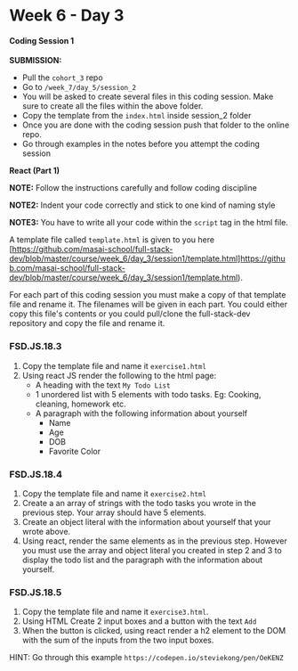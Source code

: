 # Week 6 - Day 3

#### Coding Session 1

**SUBMISSION:**

- Pull the `cohort_3` repo
- Go to `/week_7/day_5/session_2` 
- You will be asked to create several files in this coding session. Make sure to create all the files within the above folder. 
- Copy the template from the `index.html` inside session_2 folder
- Once you are done with the coding session push that folder to the online repo. 
- Go through examples in the notes before you attempt the coding session

**React (Part 1)**

**NOTE:** Follow the instructions carefully and follow coding discipline

**NOTE2:** Indent your code correctly and stick to one kind of naming style

**NOTE3:** You have to write all your code within the `script` tag in the html file. 

A template file called `template.html` is given to you here [https://github.com/masai-school/full-stack-dev/blob/master/course/week_6/day_3/session1/template.html]https://github.com/masai-school/full-stack-dev/blob/master/course/week_6/day_3/session1/template.html). 

For each part of this coding session you must make a copy of that template file and rename it. The filenames will be given in each part. You could either copy this file's contents or you could pull/clone the full-stack-dev repository and copy the file and rename it. 

### FSD.JS.18.3

1. Copy the template file and name it `exercise1.html`
2. Using react JS render the following to the html page:
    - A heading with the text `My Todo List`
    - 1 unordered list with 5 elements with todo tasks. Eg: Cooking, cleaning, homework etc.  
    - A paragraph with the following information about yourself
        - Name
        - Age
        - DOB
        - Favorite Color

### FSD.JS.18.4

1. Copy the template file and name it `exercise2.html`
2. Create a an array of strings with the todo tasks you wrote in the previous step. Your array should have 5 elements. 
3. Create an object literal with the information about yourself that your wrote above.
4. Using react, render the same elements as in the previous step. However you must use the array and object literal you created in step 2 and 3 to display the todo list and the paragraph with the information about yourself.

### FSD.JS.18.5

1. Copy the template file and name it `exercise3.html`.
2. Using HTML Create 2 input boxes and a button with the text `Add`
3. When the button is clicked, using react render a h2 element to the DOM with the sum of the inputs from the two input boxes. 

HINT: Go through this example
`https://codepen.io/steviekong/pen/OeKENZ`
